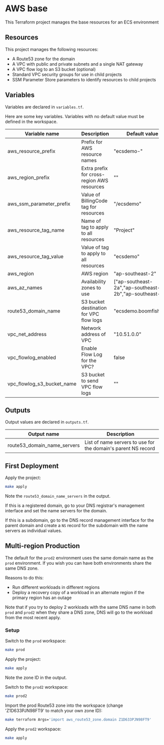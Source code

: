 # AWS base

This Terraform project manages the base resources for an ECS environment

## Resources

This project manages the following resources:

- A Route53 zone for the domain
- A VPC with public and private subnets and a single NAT gateway
- A VPC flow log to an S3 bucket (optional)
- Standard VPC security groups for use in child projects
- SSM Parameter Store parameters to identify resources to child projects

## Variables

Variables are declared in `variables.tf`.

Here are some key variables. Variables with no default value must be defined in the workspace.

| Variable name              | Description                                  | Default value          |
| -------------------------- | -------------------------------------------- | ---------------------- |
| aws_resource_prefix        | Prefix for AWS resource names                | "ecsdemo-"             |
| aws_region_prefix          | Extra prefix for cross-region AWS resources  | ""                     |
| aws_ssm_parameter_prefix   | Value of BillingCode tag for resources       | "/ecsdemo"             |
| aws_resource_tag_name      | Name of tag to apply to all resources        | "Project"              |
| aws_resource_tag_value     | Value of tag to apply to all resources       | "ecsdemo"              |
| aws_region                 | AWS region                                   | "ap-southeast-2"       |
| aws_az_names               | Availability zones to use | ["ap-southeast-2a","ap-southeast-2b","ap-southeast-2c"] |
| route53_domain_name        | S3 bucket destination for VPC flow logs      | "ecsdemo.boomfish.net" |
| vpc_net_address            | Network address of VPC                       | "10.51.0.0"            |
| vpc_flowlog_enabled        | Enable Flow Log for the VPC?                 | false                  |
| vpc_flowlog_s3_bucket_name | S3 bucket to send VPC flow logs              | ""                     |

## Outputs

Output values are declared in `outputs.tf`.

| Output name                 | Description                                                    |
| --------------------------- | -------------------------------------------------------------- |
| route53_domain_name_servers | List of name servers to use for the domain's parent NS record  |

## First Deployment

Apply the project:

```bash
make apply
```

Note the `route53_domain_name_servers` in the output.

If this is a registered domain, go to your DNS registrar's management interface and set the name servers for the domain.

If this is a subdomain, go to the DNS record management interface for the parent domain and create a `NS` record for the subdomain with the name servers as individual values.

## Multi-region Production

The default for the `prod2` environment uses the same domain name as the `prod` environment. If you wish you can have both environments share the same DNS zone.

Reasons to do this:

- Run different workloads in different regions
- Deploy a recovery copy of a workload in an alternate region if the primary region has an outage

Note that if you try to deploy 2 workloads with the same DNS name in both `prod` and `prod2` when they share a DNS zone, DNS will go to the workload from the most recent apply.

### Setup

Switch to the `prod` workspace:

```bash
make prod
```

Apply the project:

```bash
make apply
```

Note the zone ID in the output.

Switch to the `prod2` workspace:

```bash
make prod2
```

Import the prod Route53 zone into the workspace (change 'Z1D633PJN98FT9' to match your own zone ID):

```bash
make terraform Args='import aws_route53_zone.domain Z1D633PJN98FT9'
```

Apply the `prod2` workspace:

```bash
make apply
```
